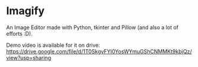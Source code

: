 # Imagify
An Image Editor made with Python, tkinter and Pillow (and also a lot of efforts :D).

Demo video is available for it on drive:
https://drive.google.com/file/d/1T0SkgyFYI0YosWYmuGShCNMMKt9kbjQz/view?usp=sharing

